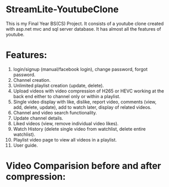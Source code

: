 # StreamLite-YoutubeClone

This is my Final Year BS(CS) Project. It consists of a youtube clone created with asp.net mvc and sql server database. It has almost all the features of youtube.

# Features:
1. login/signup (manual/facebook login), change password, forgot password.
2. Channel creation.
3. Unlimited playlist creation (update, delete).
4. Upload videos with video compression of H265 or HEVC working at the back end either to channel only or within a playlist.
5. Single video display with like, dislike, report video, comments (view, add, delete, update), add to watch later, display of related videos.
6. Channel and video search functionality.
7. Update channel details.
8. Liked videos (view, remove individual video likes).
9. Watch History (delete single video from watchlist, delete entire watchlist).
10. Playlist video page to view all videos in a playlist.
11. User guide.

# Video Comparision before and after compression:

